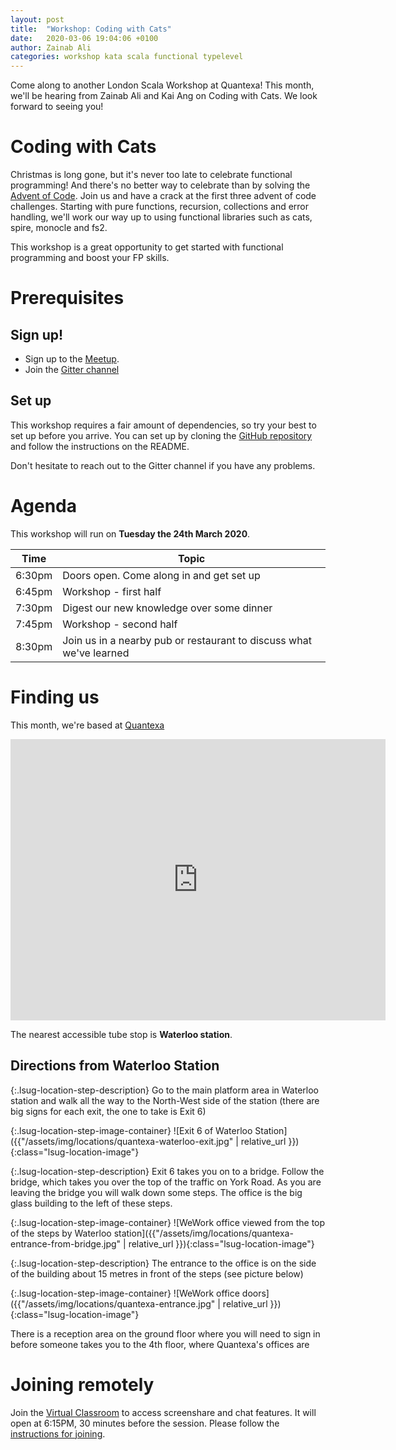 ```yaml
---
layout: post
title:  "Workshop: Coding with Cats"
date:   2020-03-06 19:04:06 +0100
author: Zainab Ali
categories: workshop kata scala functional typelevel
---
```


Come along to another London Scala Workshop at Quantexa!  This month, we'll be hearing from Zainab Ali and Kai Ang on Coding with Cats. We look forward to seeing you!

# Coding with Cats

Christmas is long gone, but it's never too late to celebrate functional programming!  And there's no better way to celebrate than by solving the [Advent of Code](https://adventofcode.com/).
Join us and have a crack at the first three advent of code challenges.  Starting with pure functions, recursion, collections and error handling, we'll work our way up to using functional libraries such as cats, spire, monocle and fs2.

This workshop is a great opportunity to get started with functional programming and boost your FP skills.

# Prerequisites

## Sign up!

- Sign up to the [Meetup](https://www.meetup.com/london-scala/events/268770032/).
- Join the [Gitter channel](https://gitter.im/lsug/advent-of-code-typelevel)

## Set up

This workshop requires a fair amount of dependencies, so try your best to set up before you arrive.  You can set up by cloning the [GitHub repository](https://github.com/lsug/advent-of-code-typelevel.git) and follow the instructions on the README.

Don't hesitate to reach out to the Gitter channel if you have any problems.

# Agenda

This workshop will run on **Tuesday the 24th March 2020**.

| Time   | Topic                                                               |
|--------|---------------------------------------------------------------------|
| 6:30pm | Doors open.  Come along in and get set up                           |
| 6:45pm | Workshop - first half                                               |
| 7:30pm | Digest our new knowledge over some dinner                           |
| 7:45pm | Workshop - second half                                              |
| 8:30pm | Join us in a nearby pub or restaurant to discuss what we've learned |


# Finding us

This month, we're based at [Quantexa](https://g.page/WeWork-10-York-Road?shareHow)

<iframe src="https://www.google.com/maps/embed?pb=!1m18!1m12!1m3!1d2483.5158729641425!2d-0.11789368423015187!3d51.50375107963452!2m3!1f0!2f0!3f0!3m2!1i1024!2i768!4f13.1!3m3!1m2!1s0x487604b8106c6c97%3A0xdbf7769a113e32e0!2sWeWork%2010%20York%20Rd!5e0!3m2!1sen!2suk!4v1583525209542!5m2!1sen!2suk" width="600" height="450" frameborder="0" style="border:0;" allowfullscreen=""></iframe>

The nearest accessible tube stop is **Waterloo station**.

## Directions from Waterloo Station


<div markdown="1" class="lsug-location-step">

{:.lsug-location-step-description}
Go to the main platform area in Waterloo station and walk all the way to the North-West side of the station (there are big signs for each exit, the one to take is Exit 6)

{:.lsug-location-step-image-container}
![Exit 6 of Waterloo Station]({{"/assets/img/locations/quantexa-waterloo-exit.jpg" | relative_url }}){:class="lsug-location-image"}
</div>

<div markdown="1" class="lsug-location-step">

{:.lsug-location-step-description}
Exit 6 takes you on to a bridge. Follow the bridge, which takes you over the top of the traffic on York Road.  As you are leaving the bridge you will walk down some steps. The office is the big glass building to the left of these steps.

{:.lsug-location-step-image-container}
![WeWork office viewed from the top of the steps by Waterloo station]({{"/assets/img/locations/quantexa-entrance-from-bridge.jpg" | relative_url }}){:class="lsug-location-image"}
</div>

<div markdown="1" class="lsug-location-step">

{:.lsug-location-step-description}
The entrance to the office is on the side of the building about 15 metres in front of the steps (see picture below)

{:.lsug-location-step-image-container}
![WeWork office doors]({{"/assets/img/locations/quantexa-entrance.jpg" | relative_url }}){:class="lsug-location-image"}
</div>

There is a reception area on the ground floor where you will need to sign in before someone takes you to the 4th floor, where Quantexa's offices are

# Joining remotely

Join the [Virtual Classroom](https://eu.bbcollab.com/guest/9dacd911c58247df98f31826d558db67) to access screenshare and chat features.  It will open at 6:15PM, 30 minutes before the session.  Please follow the [instructions for joining](https://help.blackboard.com/Collaborate/Ultra/Participant/Join_Sessions#from-a-link_OTP-0).
